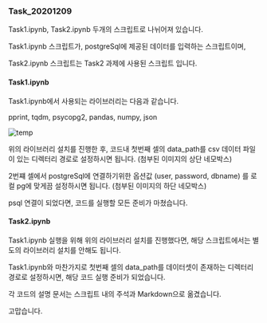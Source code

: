 ### Task_20201209

Task1.ipynb, Task2.ipynb 두개의 스크립트로 나뉘어져 있습니다.

Task1.ipynb 스크립트가, postgreSql에 제공된 데이터를 입력하는 스크립트이며, 

Task2.ipynb 스크립트는 Task2 과제에 사용된 스크립트 입니다.

#### Task1.ipynb

Task1.ipynb에서 사용되는 라이브러리는 다음과 같습니다.

pprint, tqdm, psycopg2, pandas, numpy, json 

![temp](https://user-images.githubusercontent.com/57933815/101634539-354c3d80-3a6c-11eb-9475-7ce686879493.png)

위의 라이브러리 설치를 진행한 후, 코드내 첫번째 셀의 data_path를 csv 데이터 파일이 있는 디렉터리 경로로 설정하시면 됩니다.
(첨부된 이미지의 상단 네모박스)

2번쨰 셀에서 postgreSql에 연결하기위한 옵션값 (user, password, dbname) 를 로컬 pg에 맞게끔 설정하시면 됩니다.
(첨부된 이미지의 하단 네모박스)

psql 연결이 되었다면, 코드를 실행할 모든 준비가 마쳤습니다.

#### Task2.ipynb
Task1.ipynb 실행을 위해 위의 라이브러리 설치를 진행했다면, 해당 스크립트에서는 별도의 라이브러리 설치를 안해도 됩니다.

Task1.ipynb와 마찬가지로 첫번째 셀의 data_path를 데이터셋이 존재하는 디렉터리 경로로 설정하시면, 해당 코드 실행 준비가 되었습니다.

각 코드의 설명 문서는 스크립트 내의 주석과 Markdown으로 옮겼습니다.

고맙습니다.


